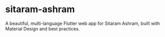 # sitaram-ashram
A beautiful, multi-language Flutter web app for Sitaram Ashram, built with Material Design and best practices.

